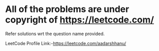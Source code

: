 # All of the problems are under copyright of https://leetcode.com/
Refer solutions wrt the question name provided.

LeetCode Profile Link:-https://leetcode.com/aadarshhanu/
